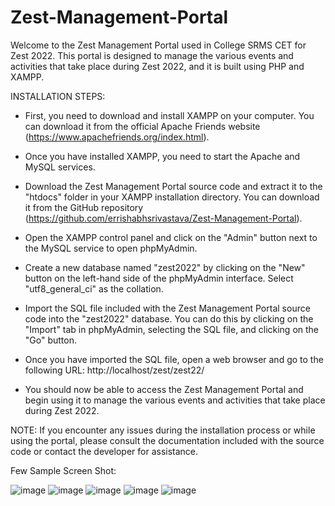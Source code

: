 # Zest-Management-Portal

Welcome to the Zest Management Portal used in College SRMS CET for Zest 2022. This portal is designed to manage the various events and activities that take place during Zest 2022, and it is built using PHP and XAMPP.

INSTALLATION STEPS:

* First, you need to download and install XAMPP on your computer. You can download it from the official Apache Friends website (https://www.apachefriends.org/index.html).

* Once you have installed XAMPP, you need to start the Apache and MySQL services.

* Download the Zest Management Portal source code and extract it to the "htdocs" folder in your XAMPP installation directory. You can download it from the GitHub repository (https://github.com/errishabhsrivastava/Zest-Management-Portal).

* Open the XAMPP control panel and click on the "Admin" button next to the MySQL service to open phpMyAdmin.

* Create a new database named "zest2022" by clicking on the "New" button on the left-hand side of the phpMyAdmin interface. Select "utf8_general_ci" as the collation.

* Import the SQL file included with the Zest Management Portal source code into the "zest2022" database. You can do this by clicking on the "Import" tab in phpMyAdmin, selecting the SQL file, and clicking on the "Go" button.

* Once you have imported the SQL file, open a web browser and go to the following URL: http://localhost/zest/zest22/

* You should now be able to access the Zest Management Portal and begin using it to manage the various events and activities that take place during Zest 2022.

NOTE: If you encounter any issues during the installation process or while using the portal, please consult the documentation included with the source code or contact the developer for assistance.

Few Sample Screen Shot:

![image](https://user-images.githubusercontent.com/117577787/222943066-07d7988e-ab31-47d3-9ef8-d21c1037987a.png)
![image](https://user-images.githubusercontent.com/117577787/222942996-90536f1d-60dc-4f5d-9254-cbc8ba5a6d35.png)
![image](https://user-images.githubusercontent.com/117577787/222943016-7112809a-25e1-4a2e-900c-03737a3a55ca.png)
![image](https://user-images.githubusercontent.com/117577787/222943029-40995fa0-6816-4ebd-ab99-5464a594dfa7.png)
![image](https://user-images.githubusercontent.com/117577787/222943044-d6b6bac5-ed02-4010-8567-2c6c0d8bc047.png)
